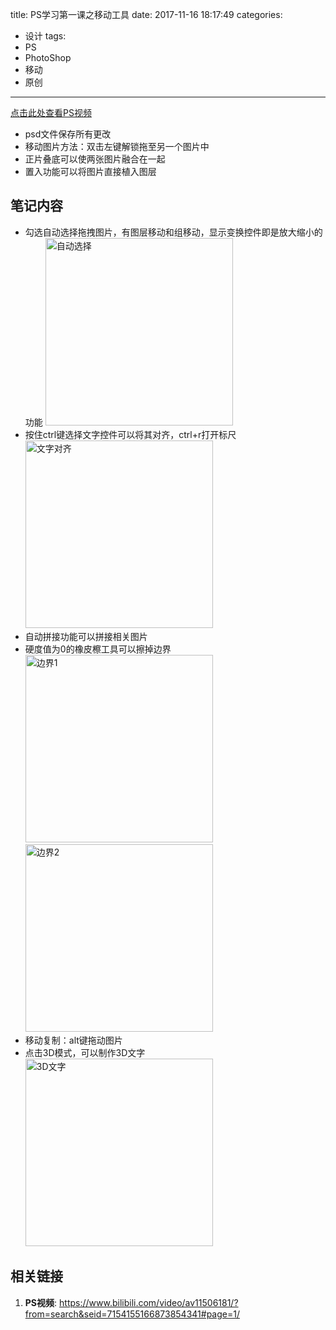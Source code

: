 title: PS学习第一课之移动工具
date: 2017-11-16 18:17:49
categories:
- 设计
tags:
- PS
- PhotoShop
- 移动
- 原创
---
[点击此处查看PS视频](https://www.bilibili.com/video/av11506181/?from=search&seid=7154155166873854341#page=2)
- psd文件保存所有更改
- 移动图片方法：双击左键解锁拖至另一个图片中
- 正片叠底可以使两张图片融合在一起
- 置入功能可以将图片直接植入图层
<!-- more -->
## 笔记内容
<style>
    img{
        width: 300px;
    }
</style>
- 勾选自动选择拖拽图片，有图层移动和组移动，显示变换控件即是放大缩小的功能
![自动选择](/resource/自动选择.jpg)
- 按住ctrl键选择文字控件可以将其对齐，ctrl+r打开标尺
![文字对齐](/resource/文字对齐.jpg)
- 自动拼接功能可以拼接相关图片
- 硬度值为0的橡皮檫工具可以擦掉边界
![边界1](/resource/边界1.jpg)![边界2](/resource/边界2.jpg)
- 移动复制：alt键拖动图片
- 点击3D模式，可以制作3D文字
![3D文字](/resource/3D文字.jpg)

## 相关链接
1. **PS视频**: <https://www.bilibili.com/video/av11506181/?from=search&seid=7154155166873854341#page=1/>